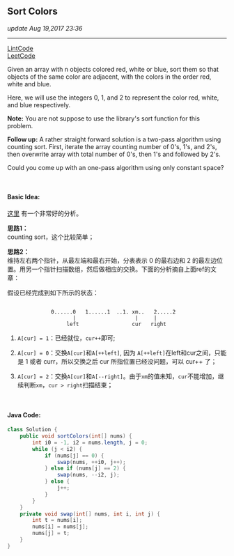 ## Sort Colors
_update Aug 19,2017  23:36_

---
[LintCode](http://www.lintcode.com/en/problem/sort-colors/)   
[LeetCode](https://leetcode.com/problems/sort-colors/description/)


Given an array with n objects colored red, white or blue, sort them so that objects of the same color are adjacent, with the colors in the order red, white and blue.

Here, we will use the integers 0, 1, and 2 to represent the color red, white, and blue respectively.

**Note:**
You are not suppose to use the library's sort function for this problem.


**Follow up:**
A rather straight forward solution is a two-pass algorithm using counting sort.
First, iterate the array counting number of 0's, 1's, and 2's, then overwrite array with total number of 0's, then 1's and followed by 2's.

Could you come up with an one-pass algorithm using only constant space?

<br>

#### Basic Idea:
[这里](http://bangbingsyb.blogspot.com/2014/11/leetcode-sort-colors.html) 有一个非常好的分析。

**思路1：**   
counting sort，这个比较简单；

**思路2：**   
维持左右两个指针，从最左端和最右开始，分表表示 0 的最右边和 2 的最左边位置。用另一个指针扫描数组，然后做相应的交换。下面的分析摘自上面ref的文章：

假设已经完成到如下所示的状态：
```

              0......0   1......1  ..1. xm..   2.....2
                     |                   |     |
                   left                 cur   right
```

1.  `A[cur] = 1`：已经就位，`cur++`即可; 

2.  `A[cur] = 0`：交换`A[cur]`和`A[++left]`, 因为 `A[++left]`在left和cur之间，只能是 1 或者 curr，所以交换之后 cur 所指位置已经没问题，可以 cur++ 了；

3.  `A[cur] = 2`：交换`A[cur]`和`A[--right]`。由于`xm`的值未知，`cur`不能增加，继续判断`xm`，`cur > right`扫描结束；

<br>

#### Java Code:
```java
class Solution {
    public void sortColors(int[] nums) {
        int i0 = -1, i2 = nums.length, j = 0;
        while (j < i2) {
            if (nums[j] == 0) {
                swap(nums, ++i0, j++);
            } else if (nums[j] == 2) {
                swap(nums, --i2, j);
            } else {
                j++;
            }
        }
    }
    private void swap(int[] nums, int i, int j) {
        int t = nums[i];
        nums[i] = nums[j];
        nums[j] = t;
    }
}
```
    